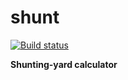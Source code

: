 # shunt

[![Build status](https://github.com/karnkaul/shunt/actions/workflows/ci.yml/badge.svg)](https://github.com/karnkaul/shunt/actions/workflows/ci.yml)

**Shunting-yard calculator**
